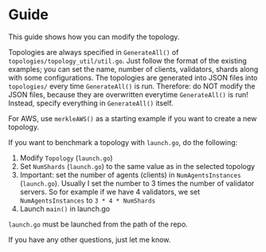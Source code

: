 # Guide

This guide shows how you can modify the topology.

Topologies are always specified in `GenerateAll()` of `topologies/topology_util/util.go`. Just follow the format of the
existing examples; you can set the name, number of clients, validators, shards along with some configurations. The
topologies are generated into JSON files into `topologies/` every time `GenerateAll()` is run. Therefore: do NOT modify
the JSON files, because they are overwritten everytime `GenerateAll()` is run! Instead, specify everything in
`GenerateAll()` itself.

For AWS, use `merkleAWS()` as a starting example if you want to create a new topology.

If you want to benchmark a topology with `launch.go`, do the following:
1. Modify `Topology` (`launch.go`)
1. Set `NumShards` (`launch.go`) to the same value as in the selected topology
1. Important: set the number of agents (clients) in `NumAgentsInstances` (`launch.go`).
Usually I set the number to 3 times the number of validator servers. So for example if we have 4 validators, we set
`NumAgentsInstances` to `3 * 4 * NumShards`
1. Launch `main()` in launch.go 

`launch.go` must be launched from the path of the repo.

If you have any other questions, just let me know.